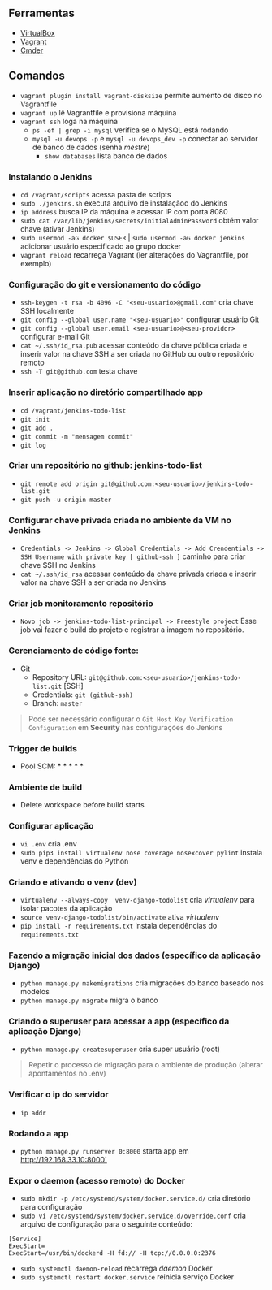 ## Ferramentas

- [VirtualBox](https://www.virtualbox.org/)
- [Vagrant](http://vagrantup.com)
- [Cmder](https://cmder.app/)

## Comandos

- `vagrant plugin install vagrant-disksize` permite aumento de disco no Vagrantfile
- `vagrant up` lê Vagrantfile e provisiona máquina
- `vagrant ssh` loga na máquina
    - `ps -ef | grep -i mysql` verifica se o MySQL está rodando
    - `mysql -u devops -p` e `mysql -u devops_dev -p` conectar ao servidor de banco de dados (senha _mestre_)
        - `show databases` lista banco de dados

### Instalando o Jenkins
- `cd /vagrant/scripts` acessa pasta de scripts
- `sudo ./jenkins.sh` executa arquivo de instalaçãoo do Jenkins
- `ip address` busca IP da máquina e acessar IP com porta 8080
- `sudo cat /var/lib/jenkins/secrets/initialAdminPassword` obtém valor chave (ativar Jenkins)
- `sudo usermod -aG docker $USER` | `sudo usermod -aG docker jenkins` adicionar usuário especificado ao grupo docker
- `vagrant reload` recarrega Vagrant (ler alterações do Vagrantfile, por exemplo)

### Configuração do git e versionamento do código

- `ssh-keygen -t rsa -b 4096 -C "<seu-usuario>@gmail.com"` cria chave SSH localmente
- `git config --global user.name "<seu-usuario>"` configurar usuário Git
- `git config --global user.email <seu-usuario>@<seu-providor>` configurar e-mail Git
- `cat ~/.ssh/id_rsa.pub` acessar conteúdo da chave pública criada e inserir valor na chave SSH a ser criada no GitHub ou outro repositório remoto
- `ssh -T git@github.com` testa chave

### Inserir aplicação no diretório compartilhado app
- `cd /vagrant/jenkins-todo-list`
- `git init`
- `git add .`
- `git commit -m "mensagem commit"`
- `git log`

### Criar um repositório no github: jenkins-todo-list
- `git remote add origin git@github.com:<seu-usuario>/jenkins-todo-list.git`
- `git push -u origin master`

### Configurar chave privada criada no ambiente da VM no Jenkins

- `Credentials -> Jenkins -> Global Credentials -> Add Crendentials -> SSH Username with private key [ github-ssh ]` caminho para criar chave SSH no Jenkins
- `cat ~/.ssh/id_rsa` acessar conteúdo da chave privada criada e inserir valor na chave SSH a ser criada no Jenkins

### Criar job monitoramento repositório
- `Novo job -> jenkins-todo-list-principal -> Freestyle project` Esse job vai fazer o build do projeto e registrar a imagem no repositório.

### Gerenciamento de código fonte:
- Git
    - Repository URL: `git@github.com:<seu-usuario>/jenkins-todo-list.git` [SSH]
    - Credentials: `git (github-ssh)`
    - Branch: `master`

> Pode ser necessário configurar o `Git Host Key Verification Configuration` em **Security** nas configurações do Jenkins

### Trigger de builds
- Pool SCM: * * * * *

### Ambiente de build
- Delete workspace before build starts

### Configurar aplicação
- `vi .env` cria .env
- `sudo pip3 install virtualenv nose coverage nosexcover pylint` instala venv e dependências do Python

### Criando e ativando o venv (dev)
- `virtualenv --always-copy  venv-django-todolist` cria _virtualenv_ para isolar pacotes da aplicação
- `source venv-django-todolist/bin/activate` ativa _virtualenv_
- `pip install -r requirements.txt` instala dependências do `requirements.txt`

### Fazendo a migração inicial dos dados (específico da aplicação Django)
- `python manage.py makemigrations` cria migrações do banco baseado nos modelos
- `python manage.py migrate` migra o banco

### Criando o superuser para acessar a app (específico da aplicação Django)
- `python manage.py createsuperuser` cria super usuário (root)

> Repetir o processo de migração para o ambiente de produção (alterar apontamentos no .env)

### Verificar o ip do servidor
- `ip addr`

### Rodando a app
- `python manage.py runserver 0:8000` starta app em http://192.168.33.10:8000`

### Expor o daemon (acesso remoto) do Docker
- `sudo mkdir -p /etc/systemd/system/docker.service.d/` cria diretório para configuração
- `sudo vi /etc/systemd/system/docker.service.d/override.conf` cria arquivo de configuração para o seguinte conteúdo:

```
[Service]
ExecStart=
ExecStart=/usr/bin/dockerd -H fd:// -H tcp://0.0.0.0:2376
```

- `sudo systemctl daemon-reload` recarrega _daemon_ Docker
- `sudo systemctl restart docker.service` reinicia serviço Docker